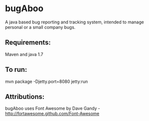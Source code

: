bugAboo
====

A java based bug reporting and tracking system, intended to manage personal or a small company bugs.

## Requirements:
Maven and java 1.7

## To run:
mvn package -Djetty.port=8080 jetty:run

## Attributions:
bugAboo uses Font Awesome by Dave Gandy - http://fortawesome.github.com/Font-Awesome